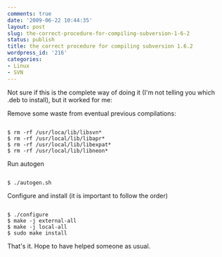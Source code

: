 ```yaml
---
comments: true
date: '2009-06-22 10:44:35'
layout: post
slug: the-correct-procedure-for-compiling-subversion-1-6-2
status: publish
title: the correct procedure for compiling subversion 1.6.2
wordpress_id: '216'
categories:
- Linux
- SVN
---
```


Not sure if this is the complete way of doing it (I'm not telling you which .deb to install), but it worked for me:  
  
Remove some waste from eventual previous compilations:  
```
  
$ rm -rf /usr/loca/lib/libsvn*  
$ rm -rf /usr/local/lib/libapr*  
$ rm -rf /usr/local/lib/libexpat*  
$ rm -rf /usr/local/lib/libneon*  
```
  
Run autogen  
```
  
$ ./autogen.sh   
```
  
Configure and install (it is important to follow the order)  
```
  
$ ./configure  
$ make -j external-all  
$ make -j local-all  
$ sudo make install  
```
  
That's it. Hope to have helped someone as usual.  
  

